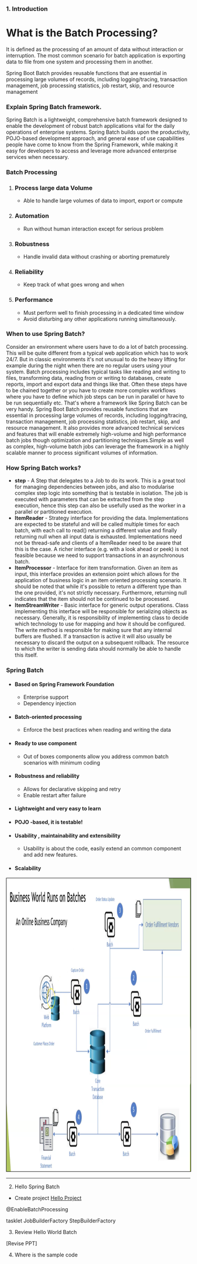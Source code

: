 ### 1. Introduction

# What is the Batch Processing?
It is defined as the processing of an amount of data without interaction or interruption.
The most common scenario for batch application is exporting data to file from one system and processing them in another.

Spring Boot Batch provides reusable functions that are essential in processing large volumes of records, including logging/tracing, transaction management, job processing statistics, job restart, skip, and resource management

### Explain Spring Batch framework.
Spring Batch is a lightweight, comprehensive batch framework designed to enable the development of robust batch applications vital for the daily operations of enterprise systems. Spring Batch builds upon the productivity, POJO-based development approach, and general ease of use capabilities people have come to know from the Spring Framework, while making it easy for developers to access and leverage more advanced enterprise services when necessary.


### Batch Processing
1.  ### Process large data Volume
    -   Able to handle large volumes of data to import, export or compute
2.  ### Automation
    -   Run without human interaction except for serious problem
3.  ### Robustness
    -   Handle invalid data without crashing or aborting prematurely
4.  ### Reliability 
    -   Keep track of what goes wrong and when

5.  ### Performance
    -   Must perform well to finish processing in a dedicated time window
    -   Avoid disturbing any other applications running simultaneously.


### When to use Spring Batch?
Consider an environment where users have to do a lot of batch processing. This will be quite different from a typical web application which has to work 24/7. But in classic environments it's not unusual to do the heavy lifting for example during the night when there are no regular users using your system. Batch processing includes typical tasks like reading and writing to files, transforming data, reading from or writing to databases, create reports, import and export data and things like that. Often these steps have to be chained together or you have to create more complex workflows where you have to define which job steps can be run in parallel or have to be run sequentially etc. That's where a framework like Spring Batch can be very handy. Spring Boot Batch provides reusable functions that are essential in processing large volumes of records, including logging/tracing, transaction management, job processing statistics, job restart, skip, and resource management. It also provides more advanced technical services and features that will enable extremely high-volume and high performance batch jobs though optimization and partitioning techniques.Simple as well as complex, high-volume batch jobs can leverage the framework in a highly scalable manner to process significant volumes of information.


### How Spring Batch works?

-   **step** - A Step that delegates to a Job to do its work. This is a great tool for managing dependencies between jobs, and also to modularise complex step logic into something that is testable in isolation. The job is executed with parameters that can be extracted from the step execution, hence this step can also be usefully used as the worker in a parallel or partitioned execution.
-   **ItemReader** - Strategy interface for providing the data. Implementations are expected to be stateful and will be called multiple times for each batch, with each call to read() returning a different value and finally returning null when all input data is exhausted. Implementations need not be thread-safe and clients of a ItemReader need to be aware that this is the case. A richer interface (e.g. with a look ahead or peek) is not feasible because we need to support transactions in an asynchronous batch.
-   **ItemProcessor** - Interface for item transformation. Given an item as input, this interface provides an extension point which allows for the application of business logic in an item oriented processing scenario. It should be noted that while it's possible to return a different type than the one provided, it's not strictly necessary. Furthermore, returning null indicates that the item should not be continued to be processed.
-   **ItemStreamWriter** - Basic interface for generic output operations. Class implementing this interface will be responsible for serializing objects as necessary. Generally, it is responsibility of implementing class to decide which technology to use for mapping and how it should be configured. The write method is responsible for making sure that any internal buffers are flushed. If a transaction is active it will also usually be necessary to discard the output on a subsequent rollback. The resource to which the writer is sending data should normally be able to handle this itself.


### Spring Batch
-   #### Based on Spring Framework Foundation
    -   Enterprise support
    -   Dependency injection
-   #### Batch-oriented processing
    -   Enforce the best practices when reading and writing the data
-   #### Ready to use component
    -   Out of boxes components allow you address common batch scenarios with minimum coding
-   #### Robustness and reliability
    -   Allows for declarative skipping and retry
    -   Enable restart after failure        
-   #### Lightweight and very easy to learn
-   #### POJO -based, it is testable!        
-   #### Usability , maintainability and extensibility
    -   Usability is about the code, easily extend an common component and add new features.
-   #### Scalability 

<img width="1000" height="800" frameborder="0" scrolling="no" marginheight="0" marginwidth="0" src="images/SpringBatchFlow.png" style="border: 1px solid black"></img>


-------------
2. Hello Spring Batch
-   Create project
[Hello Project](https://github.com/ckgauro/SpringBatch/tree/master/Master%20Spring%20Batch/Section%201%20Meet%20the%20Spring%20Batch/project/helloworld)

@EnableBatchProcessing 

tasklet
JobBuilderFactory
StepBuilderFactory


3. Review Hello World Batch

[Revise PPT]

4. Where is the sample code

